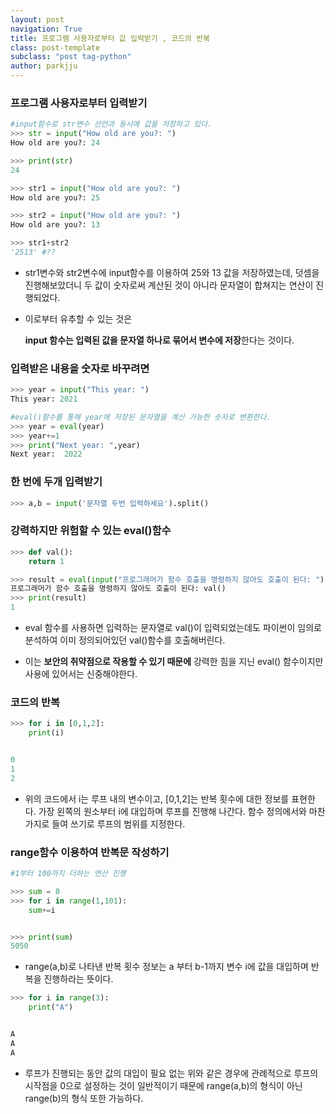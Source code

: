 ```yaml
---
layout: post
navigation: True
title: 프로그램 사용자로부터 값 입력받기 , 코드의 반복
class: post-template
subclass: "post tag-python"
author: parkjju
---
```


### 프로그램 사용자로부터 입력받기

```python
#input함수로 str변수 선언과 동시에 값을 저장하고 있다.
>>> str = input("How old are you?: ")
How old are you?: 24

>>> print(str)
24
```

```python
>>> str1 = input("How old are you?: ")
How old are you?: 25

>>> str2 = input("How old are you?: ")
How old are you?: 13

>>> str1+str2
'2513' #??
```

- str1변수와 str2변수에 input함수를 이용하여 25와 13 값을 저장하였는데,
  덧셈을 진행해보았더니 두 값이 숫자로써 계산된 것이 아니라
  문자열이 합쳐지는 연산이 진행되었다.

* 이로부터 유추할 수 있는 것은

  **input 함수는 입력된 값을 문자열 하나로 묶어서 변수에 저장**한다는 것이다.

### 입력받은 내용을 숫자로 바꾸려면

```python
>>> year = input("This year: ")
This year: 2021

#eval()함수를 통해 year에 저장된 문자열을 계산 가능한 숫자로 변환한다.
>>> year = eval(year)
>>> year+=1
>>> print("Next year: ",year)
Next year:  2022
```

### 한 번에 두개 입력받기

```python
>>> a,b = input('문자열 두번 입력하세요').split()
```

### 강력하지만 위험할 수 있는 eval()함수

```python
>>> def val():
	return 1

>>> result = eval(input("프로그래머가 함수 호출을 명령하지 않아도 호출이 된다: "))
프로그래머가 함수 호출을 명령하지 않아도 호출이 된다: val()
>>> print(result)
1

```

- eval 함수를 사용하면 입력하는 문자열로 val()이 입력되었는데도
  파이썬이 임의로 분석하여 이미 정의되어있던 val()함수를 호출해버린다.

- 이는 **보안의 취약점으로 작용할 수 있기 때문에** 강력한 힘을 지닌 eval() 함수이지만 사용에 있어서는 신중해야한다.

### 코드의 반복

```python
>>> for i in [0,1,2]:
	print(i)


0
1
2
```

- 위의 코드에서 i는 루프 내의 변수이고, [0,1,2]는 반복 횟수에 대한 정보를 표현한다.
  가장 왼쪽의 원소부터 i에 대입하며 루프를 진행해 나간다.
  함수 정의에서와 마찬가지로 들여 쓰기로 루프의 범위를 지정한다.

### range함수 이용하여 반복문 작성하기

```python
#1부터 100까지 더하는 연산 진행

>>> sum = 0
>>> for i in range(1,101):
	sum+=i


>>> print(sum)
5050
```

- range(a,b)로 나타낸 반복 횟수 정보는 a 부터 b-1까지 변수 i에 값을 대입하며 반복을 진행하라는 뜻이다.

```python
>>> for i in range(3):
	print("A")


A
A
A
```

- 루프가 진행되는 동안 값의 대입이 필요 없는 위와 같은 경우에
  관례적으로 루프의 시작점을 0으로 설정하는 것이 일반적이기 때문에
  range(a,b)의 형식이 아닌 range(b)의 형식 또한 가능하다.
